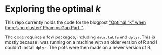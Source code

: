 # Exploring the optimal _k_

This repo currently holds the code for the blogpost ["Optimal “k” when there’s
no cluster? Pham vs Gap Part
I"](https://haroldpimentel.wordpress.com/2014/12/29/optimal-k-when-theres-no-cluster-gap-vs-pham-part-i/).

The code requires a few packages, including `data.table` and `dplyr`. This is
mostly because I was running on a machine with an older version of R and
I couldn't install `dplyr`. The plots were then made on a newer version of R.

